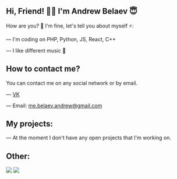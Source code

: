 ## Hi, Friend! 👋🏻 I'm Andrew Belaev 😇

How are you? 🧐 I'm fine, let's tell you about myself ⚡️:

— I'm coding on PHP, Python, JS, React, C++


— I like different music 🎵

## How to contact me?

You can contact me on any social network or by email.

— [VK](https://vk.com/id498281739)

— Email: me.belaev.andrew@gmail.com

## My projects:
— At the moment I don't have any open projects that I'm working on.

## Other:
![](https://github-readme-stats.vercel.app/api?username=andrewkydev&show_icons=true&theme=dark&count_private=true&hide_title=true&include_all_commits=true&hide_border=true)
![](https://github-readme-stats.vercel.app/api/top-langs/?username=andrewkydev&theme=dark&langs_count=10&layout=compact&hide_border=true)
